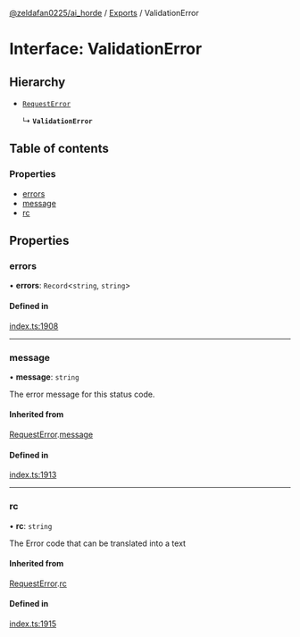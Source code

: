 [@zeldafan0225/ai_horde](../README.md) / [Exports](../modules.md) / ValidationError

# Interface: ValidationError

## Hierarchy

- [`RequestError`](RequestError.md)

  ↳ **`ValidationError`**

## Table of contents

### Properties

- [errors](ValidationError.md#errors)
- [message](ValidationError.md#message)
- [rc](ValidationError.md#rc)

## Properties

### errors

• **errors**: `Record`<`string`, `string`\>

#### Defined in

[index.ts:1908](https://github.com/ZeldaFan0225/ai_horde/blob/9b3ae88/index.ts#L1908)

___

### message

• **message**: `string`

The error message for this status code.

#### Inherited from

[RequestError](RequestError.md).[message](RequestError.md#message)

#### Defined in

[index.ts:1913](https://github.com/ZeldaFan0225/ai_horde/blob/9b3ae88/index.ts#L1913)

___

### rc

• **rc**: `string`

The Error code that can be translated into a text

#### Inherited from

[RequestError](RequestError.md).[rc](RequestError.md#rc)

#### Defined in

[index.ts:1915](https://github.com/ZeldaFan0225/ai_horde/blob/9b3ae88/index.ts#L1915)
